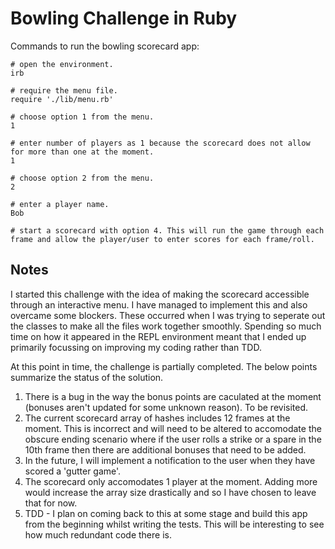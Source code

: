 Bowling Challenge in Ruby
=================

Commands to run the bowling scorecard app:
```
# open the environment.
irb

# require the menu file.
require './lib/menu.rb'

# choose option 1 from the menu.
1

# enter number of players as 1 because the scorecard does not allow for more than one at the moment.
1

# choose option 2 from the menu.
2

# enter a player name.
Bob

# start a scorecard with option 4. This will run the game through each frame and allow the player/user to enter scores for each frame/roll.
```

Notes
-----
I started this challenge with the idea of making the scorecard accessible through an interactive menu. I have managed to implement this and also overcame some blockers. These occurred when I was trying to seperate out the classes to make all the files work together smoothly. Spending so much time on how it appeared in the REPL environment meant that I ended up primarily focussing on improving my coding rather than TDD.

At this point in time, the challenge is partially completed. The below points summarize the status of the solution.
1. There is a bug in the way the bonus points are caculated at the moment (bonuses aren't updated for some unknown reason). To be revisited.
2. The current scorecard array of hashes includes 12 frames at the moment. This is incorrect and will need to be altered to accomodate the obscure ending scenario where if the user rolls a strike or a spare in the 10th frame then there are additional bonuses that need to be added.
3. In the future, I will implement a notification to the user when they have scored a 'gutter game'.
4. The scorecard only accomodates 1 player at the moment. Adding more would increase the array size drastically and so I have chosen to leave that for now.
5. TDD - I plan on coming back to this at some stage and build this app from the beginning whilst writing the tests. This will be interesting to see how much redundant code there is.
